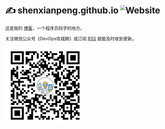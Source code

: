 # ✍️ shenxianpeng.github.io ![Website](https://img.shields.io/website?url=https%3A%2F%2Fshenxianpeng.github.io%2F)

这是我的 [博客](https://shenxianpeng.github.io/)，一个程序员码字的地方。

关注微信公众号《DevOps攻城狮》或订阅 [RSS](https://shenxianpeng.github.io/atom.xml) 就能及时收到更新。

![欢迎扫码关注](about/index/qrcode.jpg)
